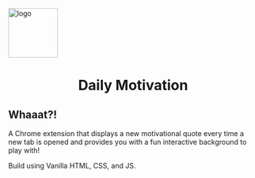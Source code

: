 <img src="https://raw.githubusercontent.com/AtaGowani/DailyMotivation/master/.github/logo.png" alt="logo" align="center" height="100px">
<h1 align="center">Daily Motivation</h1>

## Whaaat?!

A Chrome extension that displays a new motivational quote every time a new tab is opened and provides you with a fun interactive background to play with!

Build using Vanilla HTML, CSS, and JS.